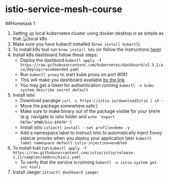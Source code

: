 # istio-service-mesh-course

##Hometask 1
1. Setting up local kubernetes cluster using docker desktop is as simple as that:
![local k8s](hr1/local_k8s_docker.png?raw=true "local k8s")
1. Make sure you have kubectl installed (`brew install kubectl`)
1. To install k9s tool run `brew install k9s` (or follow the instructions [here](https://k9scli.io/topics/install/))
1. Install k8s dashboard follow these steps:
    * Deploy the dashbord `kubectl apply -f https://raw.githubusercontent.com/kubernetes/dashboard/v2.3.1/aio/deploy/recommended.yaml`
    * Run `kubectl proxy` to start kube proxy on port 8081
    * This will make you dashboard available [by the link](http://localhost:8001/api/v1/namespaces/kubernetes-dashboard/services/https:kubernetes-dashboard:/proxy/)
    * You may get a token for authentication running `kubectl -n kube-system describe secret default`
1. Install istio
    * Download pacakge `curl -L https://istio.io/downloadIstio | sh -`
    * Move the package somewhere safe:)
    * Make sure to make binary out of the package visible for your `$PATH` (e.g. navigate to istio folder and `echo 'export PATH="$PWD/bin:$PATH"'`)
    * Install istio `istioctl install --set profile=demo -y`
    * Add a namespace label to instruct Istio to automatically inject Envoy sidecar proxies when you deploy your application later `kubectl label namespace default istio-injection=enabled`
1. To install kiali run `kubectl apply -f https://raw.githubusercontent.com/istio/istio/release-1.11/samples/addons/kiali.yaml`
    * To verify that the service is running `kubectl -n istio-system get svc kiali`
1. Install Jaeger `istioctl dashboard jaeger`
